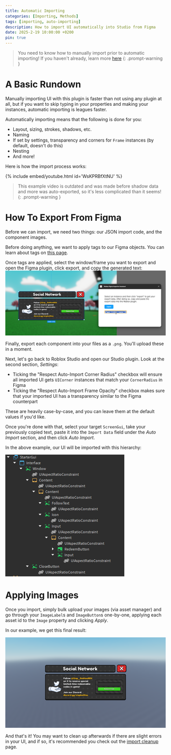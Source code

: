 ```yaml
---
title: Automatic Importing
categories: [Importing, Methods]
tags: [importing, auto-importing]
description: How to import UI automatically into Studio from Figma
date: 2025-2-19 10:00:00 +0200
pin: true
---
```


<!-- markdownlint-capture -->
<!-- markdownlint-disable -->
> You need to know how to manually import prior to automatic importing! If you haven't already, learn more [here](../manualimporting/)
{: .prompt-warning }
<!-- markdownlint-restore -->

# A Basic Rundown
Manually importing UI with this plugin is faster than not using any plugin at all, but if you want to skip typing in your properties and making your instances, automatic importing is leagues faster.

Automatically importing means that the following is done for you:
* Layout, sizing, strokes, shadows, etc.
* Naming
* If set by settings, transparency and corners for `Frame` instances (by default, doesn't do this)
* Nesting
* And more!

Here is how the import process works:

{% include embed/youtube.html id='WsKPRBfXtNU' %}

<!-- markdownlint-capture -->
<!-- markdownlint-disable -->
> This example video is outdated and was made before shadow data and more was auto-exported, so it's less complicated than it seems!
{: .prompt-warning }
<!-- markdownlint-restore -->

# How To Export From Figma
Before we can import, we need two things: our JSON import code, and the component images.

Before doing anything, we want to apply tags to our Figma objects. You can learn about tags on [this page](../importtags/).

Once tags are applied, select the window/frame you want to export and open the Figma plugin, click export, and copy the generated text:
![image](/assets/docs/automaticimporting/exportExample.png)

Finally, export each component into your files as a `.png`. You'll upload these in a moment.

Next, let's go back to Roblox Studio and open our Studio plugin. Look at the second section, *Settings*:
* Ticking the "Respect Auto-Import Corner Radius" checkbox will ensure all imported UI gets `UICorner` instances that match your `CornerRadius` in Figma
* Ticking the "Respect Auto-Import Frame Opacity" checkbox makes sure that your imported UI has a transparency similar to the Figma counterpart

These are heavily case-by-case, and you can leave them at the default values if you'd like.

Once you're done with that, select your target `ScreenGui`, take your previously copied text, paste it into the `Import Data` field under the *Auto Import* section, and then click *Auto Import*.

In the above example, our UI will be imported with this hierarchy:

![image](/assets/docs/automaticimporting/studioHierarchy.png)

# Applying Images
Once you import, simply bulk upload your images (via asset manager) and go through your `ImageLabel`s and `ImageButton`s one-by-one, applying each asset id to the `Image` property and clicking *Apply*.

In our example, we get this final result:

![image](/assets/docs/automaticimporting/finalResult.png)

And that's it! You may want to clean up afterwards if there are slight errors in your UI, and if so, it's recommended you check out the [import cleanup](../importcleanup) page.